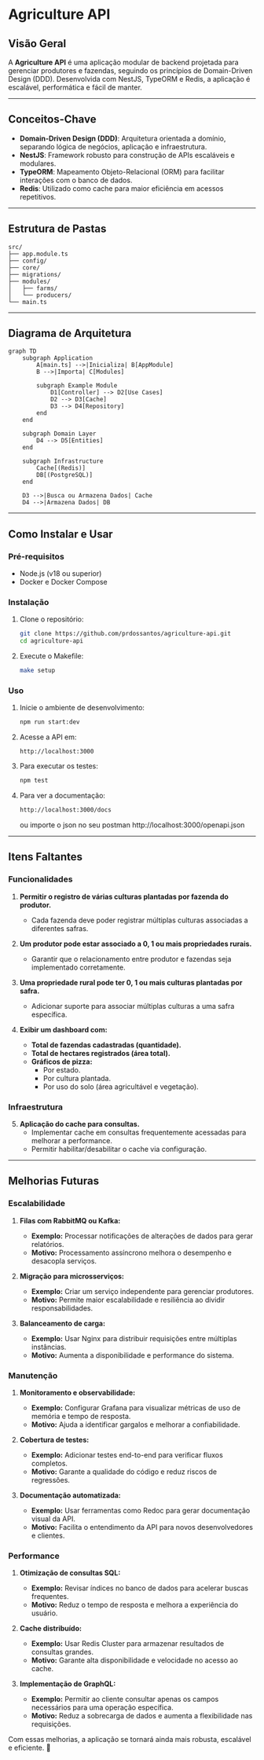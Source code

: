 # Agriculture API

## Visão Geral

A **Agriculture API** é uma aplicação modular de backend projetada para gerenciar produtores e fazendas, seguindo os princípios de Domain-Driven Design (DDD). Desenvolvida com NestJS, TypeORM e Redis, a aplicação é escalável, performática e fácil de manter.

---

## Conceitos-Chave

- **Domain-Driven Design (DDD)**: Arquitetura orientada a domínio, separando lógica de negócios, aplicação e infraestrutura.
- **NestJS**: Framework robusto para construção de APIs escaláveis e modulares.
- **TypeORM**: Mapeamento Objeto-Relacional (ORM) para facilitar interações com o banco de dados.
- **Redis**: Utilizado como cache para maior eficiência em acessos repetitivos.

---

## Estrutura de Pastas

```plaintext
src/
├── app.module.ts
├── config/
├── core/
├── migrations/
├── modules/
│   ├── farms/
│   └── producers/
└── main.ts
```

---

## Diagrama de Arquitetura

```mermaid
graph TD
    subgraph Application
        A[main.ts] -->|Inicializa| B[AppModule]
        B -->|Importa| C[Modules]
        
        subgraph Example Module
            D1[Controller] --> D2[Use Cases]
            D2 --> D3[Cache]
            D3 --> D4[Repository]
        end
    end

    subgraph Domain Layer
        D4 --> D5[Entities]
    end

    subgraph Infrastructure
        Cache[(Redis)]
        DB[(PostgreSQL)]
    end

    D3 -->|Busca ou Armazena Dados| Cache
    D4 -->|Armazena Dados| DB
```

---

## Como Instalar e Usar

### Pré-requisitos

- Node.js (v18 ou superior)
- Docker e Docker Compose

### Instalação

1. Clone o repositório:
   ```bash
   git clone https://github.com/prdossantos/agriculture-api.git
   cd agriculture-api
   ```

2. Execute o Makefile:
   ```bash
   make setup
   ```

### Uso

1. Inicie o ambiente de desenvolvimento:
   ```bash
   npm run start:dev
   ```

2. Acesse a API em:
   ```
   http://localhost:3000
   ```

3. Para executar os testes:
   ```bash
   npm test
   ```

4. Para ver a documentação:
   ```bash
   http://localhost:3000/docs
   ```
   ou importe o json no seu postman http://localhost:3000/openapi.json

---

## Itens Faltantes

### Funcionalidades

1. **Permitir o registro de várias culturas plantadas por fazenda do produtor.**
   - Cada fazenda deve poder registrar múltiplas culturas associadas a diferentes safras.

2. **Um produtor pode estar associado a 0, 1 ou mais propriedades rurais.**
   - Garantir que o relacionamento entre produtor e fazendas seja implementado corretamente.

3. **Uma propriedade rural pode ter 0, 1 ou mais culturas plantadas por safra.**
   - Adicionar suporte para associar múltiplas culturas a uma safra específica.

4. **Exibir um dashboard com:**
   - **Total de fazendas cadastradas (quantidade).**
   - **Total de hectares registrados (área total).**
   - **Gráficos de pizza:**
     - Por estado.
     - Por cultura plantada.
     - Por uso do solo (área agricultável e vegetação).

### Infraestrutura

5. **Aplicação do cache para consultas.**
   - Implementar cache em consultas frequentemente acessadas para melhorar a performance.
   - Permitir habilitar/desabilitar o cache via configuração.

---

## Melhorias Futuras

### Escalabilidade

1. **Filas com RabbitMQ ou Kafka:**
   - **Exemplo:** Processar notificações de alterações de dados para gerar relatórios.
   - **Motivo:** Processamento assíncrono melhora o desempenho e desacopla serviços.

2. **Migração para microsserviços:**
   - **Exemplo:** Criar um serviço independente para gerenciar produtores.
   - **Motivo:** Permite maior escalabilidade e resiliência ao dividir responsabilidades.

3. **Balanceamento de carga:**
   - **Exemplo:** Usar Nginx para distribuir requisições entre múltiplas instâncias.
   - **Motivo:** Aumenta a disponibilidade e performance do sistema.

### Manutenção

1. **Monitoramento e observabilidade:**
   - **Exemplo:** Configurar Grafana para visualizar métricas de uso de memória e tempo de resposta.
   - **Motivo:** Ajuda a identificar gargalos e melhorar a confiabilidade.

2. **Cobertura de testes:**
   - **Exemplo:** Adicionar testes end-to-end para verificar fluxos completos.
   - **Motivo:** Garante a qualidade do código e reduz riscos de regressões.

3. **Documentação automatizada:**
   - **Exemplo:** Usar ferramentas como Redoc para gerar documentação visual da API.
   - **Motivo:** Facilita o entendimento da API para novos desenvolvedores e clientes.

### Performance

1. **Otimização de consultas SQL:**
   - **Exemplo:** Revisar índices no banco de dados para acelerar buscas frequentes.
   - **Motivo:** Reduz o tempo de resposta e melhora a experiência do usuário.

2. **Cache distribuído:**
   - **Exemplo:** Usar Redis Cluster para armazenar resultados de consultas grandes.
   - **Motivo:** Garante alta disponibilidade e velocidade no acesso ao cache.

3. **Implementação de GraphQL:**
   - **Exemplo:** Permitir ao cliente consultar apenas os campos necessários para uma operação específica.
   - **Motivo:** Reduz a sobrecarga de dados e aumenta a flexibilidade nas requisições.

Com essas melhorias, a aplicação se tornará ainda mais robusta, escalável e eficiente. 🚀
